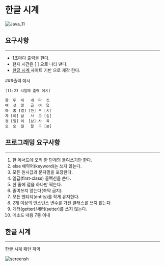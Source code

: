 # 한글 시계
![Java_11](https://img.shields.io/badge/java-11-green)

## 요구사항

---
- 1초마다 출력을 한다.
- 현재 시간은 [ ] 으로 나타 낸다.
- [한글 시계 ](https://hangulclock.today/#/main) 사이트 기반 으로 제작 한다.

###출력 예시

```text
(11:23 시일때 출력 예시) 

한  두  세   네  다  섯
여  섯  일   곱  여  덟
아  홉 [열] [한] 두 [시]
자 [이] 삼   사  오 [십]
정 [일] 이  [삼] 사  육
오  오  칠   팔  구 [분]

```
      
## 프로그래밍 요구사항

---
1. 한 메서드에 오직 한 단계의 들여쓰기만 한다.
2. else 예약어(keyword)는 쓰지 않는다.
3. 모든 원시값과 문자열을 포장한다.
4. 일급(first-class) 콜렉션을 쓴다. 
5. 한 줄에 점을 하나만 찍는다.
6. 줄여쓰지 않는다(축약 금지).
7. 모든 엔티티(entity)를 작게 유지한다. 
8. 2개 이상의 인스턴스 변수를 가진 클래스를 쓰지 않는다.
9. 게터(getter)/세터(setter)를 쓰지 않는다.
10. 메소드 내용 7중 이내 


## 한글 시계

---
한글 시계 패턴 파악 

![screensh](https://raw.githubusercontent.com/oiNeh/code-kata/main/korean-clock/korean_clock.png)
